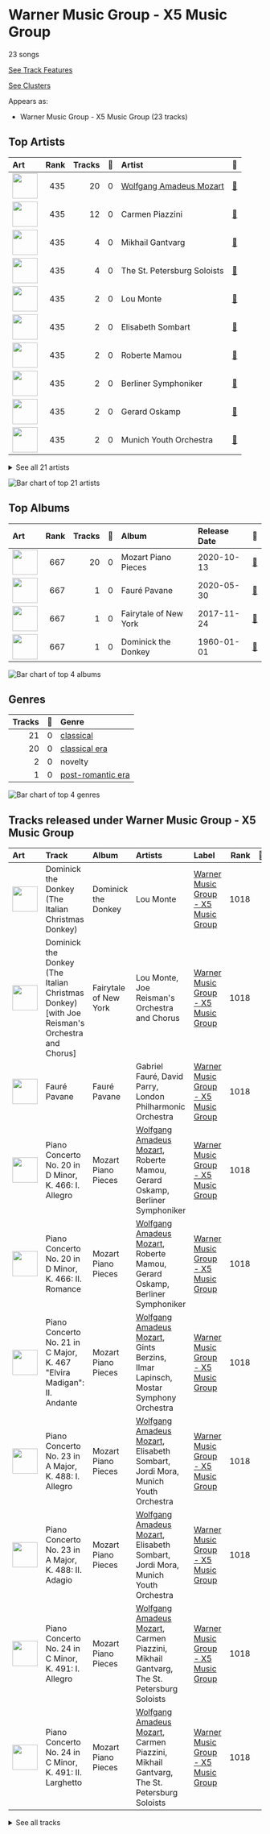 # Warner Music Group - X5 Music Group

23 songs

[See Track Features](audio_features.md)

[See Clusters](clusters/overview.md)

Appears as:
- Warner Music Group - X5 Music Group (23 tracks)

## Top Artists

| Art | Rank | Tracks | 💚 | Artist | 🔗 |
|:---|---:|---:|---:|:---|:---|
| <img src="https://i.scdn.co/image/ab6761610000e5eb7fa9108c6dadb8c3ec21da88" alt="" width="50" /> | 435 | 20 | 0 | [Wolfgang Amadeus Mozart](../../artists/wolfgang_amadeus_mozart/overview.md) | [🔗](https://open.spotify.com/artist/4NJhFmfw43RLBLjQvxDuRS) |
| <img src="https://i.scdn.co/image/1dc8f4430bbf39a814e3413892c020122215924f" alt="" width="50" /> | 435 | 12 | 0 | Carmen Piazzini | [🔗](https://open.spotify.com/artist/6aQUOvrKLOquCAvIGdIwTx) |
| <img src="https://i.scdn.co/image/ab67616d0000b273a3096c4f027435226cdfd8e1" alt="" width="50" /> | 435 | 4 | 0 | Mikhail Gantvarg | [🔗](https://open.spotify.com/artist/1SCRjxxRnRFsoctLKXIoZx) |
| <img src="https://i.scdn.co/image/ab67616d0000b273a3096c4f027435226cdfd8e1" alt="" width="50" /> | 435 | 4 | 0 | The St. Petersburg Soloists | [🔗](https://open.spotify.com/artist/11K9yxwc8iVyEh0ya9v9XY) |
| <img src="https://i.scdn.co/image/ab67616d0000b2730f2b5be5dc442c5e5e1dd24c" alt="" width="50" /> | 435 | 2 | 0 | Lou Monte | [🔗](https://open.spotify.com/artist/7dbKeVkihtOifdiu7f3rUg) |
| <img src="https://i.scdn.co/image/ab67616d0000b273e521a22d045d61b7c4f5898f" alt="" width="50" /> | 435 | 2 | 0 | Elisabeth Sombart | [🔗](https://open.spotify.com/artist/6pp4xqAWH1oHFQX0kJtVvO) |
| <img src="https://i.scdn.co/image/ab67616d0000b2732f022aaaaf1d12aa3461c78b" alt="" width="50" /> | 435 | 2 | 0 | Roberte Mamou | [🔗](https://open.spotify.com/artist/6DsbdauTI2Fn2NN4B1EIUN) |
| <img src="https://i.scdn.co/image/7360142a8274b7d0487de1d1e4b176e6fc34c112" alt="" width="50" /> | 435 | 2 | 0 | Berliner Symphoniker | [🔗](https://open.spotify.com/artist/5pF76lplGIvEFGb8lI48hA) |
| <img src="https://i.scdn.co/image/ab67616d0000b2731c9c75b24d53ba6a1df95ff3" alt="" width="50" /> | 435 | 2 | 0 | Gerard Oskamp | [🔗](https://open.spotify.com/artist/4TWzdKT6XMuddLAoj6PgXi) |
| <img src="https://i.scdn.co/image/ab67616d0000b273156753578c852f7b694408db" alt="" width="50" /> | 435 | 2 | 0 | Munich Youth Orchestra | [🔗](https://open.spotify.com/artist/3jgBofW8eFrbtrsSbLy8Br) |


<details>
<summary>See all 21 artists</summary>

| Art | Rank | Tracks | 💚 | Artist | 🔗 |
|:---|---:|---:|---:|:---|:---|
| | 435 | 2 | 0 | Jordi Mora | [🔗](https://open.spotify.com/artist/0bE9Z0z4cxaixqTRU2O5BA) |
| <img src="https://i.scdn.co/image/ab67616d0000b273e72e9d3ec09b350c5d0531a0" alt="" width="50" /> | 435 | 2 | 0 | Axel Gillison | [🔗](https://open.spotify.com/artist/05ukT24TP30K50Blikom8z) |
| <img src="https://i.scdn.co/image/ab67616d0000b2737e642d5abb467a88d79bc1ec" alt="" width="50" /> | 435 | 1 | 0 | Mostar Symphony Orchestra | [🔗](https://open.spotify.com/artist/70i7O3jytAajMDs0nV0Zbk) |
| <img src="https://i.scdn.co/image/ab6761610000e5eb68060bb8c0b22952f9013901" alt="" width="50" /> | 435 | 1 | 0 | London Philharmonic Orchestra | [🔗](https://open.spotify.com/artist/3PfJE6ebCbCHeuqO4BfNeA) |
| <img src="https://i.scdn.co/image/ab67616d0000b2731ed044b8b433c47ae4f6160a" alt="" width="50" /> | 435 | 1 | 0 | Joe Reisman's Orchestra and Chorus | [🔗](https://open.spotify.com/artist/2qkfMoOIz3BqLD91C1B09a) |
| <img src="https://i.scdn.co/image/965d539c15af1d86ec4875f05ec21d32414c3e64" alt="" width="50" /> | 435 | 1 | 0 | Gabriel Fauré | [🔗](https://open.spotify.com/artist/2gClsBep1tt1rv1CN210SO) |
| <img src="https://i.scdn.co/image/280739f001dfa6cbd0c865f151b4ebd2270d8cdf" alt="" width="50" /> | 435 | 1 | 0 | David Parry | [🔗](https://open.spotify.com/artist/2dfDjeZroUd3LWmSFrAZCD) |
| | 435 | 1 | 0 | Vestischen Chamber Orchestra | [🔗](https://open.spotify.com/artist/1m3ycS5catGCiLB0J5eKDG) |
| <img src="https://i.scdn.co/image/ab67616d0000b2737e642d5abb467a88d79bc1ec" alt="" width="50" /> | 435 | 1 | 0 | Ilmar Lapinsch | [🔗](https://open.spotify.com/artist/0dI3iXIxXjAtMkzZCsOVEg) |
| <img src="https://i.scdn.co/image/ab67616d0000b273ab2fdac9bebbf79f3397a31f" alt="" width="50" /> | 435 | 1 | 0 | Ratko Delorko | [🔗](https://open.spotify.com/artist/0E1sM06TDvSpGqNQBx8FV0) |
| <img src="https://i.scdn.co/image/ab67616d0000b273732b6fb281de1f71f1f5f325" alt="" width="50" /> | 435 | 1 | 0 | Gints Berzins | [🔗](https://open.spotify.com/artist/0CqCB3JQz4h9k3qk74ihWT) |

</details>


![Bar chart of top 21 artists](../../images/labels/warner_music_group_-_x5_music_group/artists.png)

## Top Albums

| Art | Rank | Tracks | 💚 | Album | Release Date | 🔗 |
|:---|---:|---:|---:|:---|:---|:---|
| <img src="https://i.scdn.co/image/ab67616d0000b273a78d6aa51909744b78778902" alt="" width="50" /> | 667 | 20 | 0 | Mozart Piano Pieces | 2020-10-13 | [🔗](https://open.spotify.com/album/3AYEvo7R1gY4O5xJuMwy3U) |
| <img src="https://i.scdn.co/image/ab67616d0000b27376a42530f861aa187f3ac1c2" alt="" width="50" /> | 667 | 1 | 0 | Fauré Pavane | 2020-05-30 | [🔗](https://open.spotify.com/album/0FaQ2LW8NNG3YXYJXFikJF) |
| <img src="https://i.scdn.co/image/ab67616d0000b273fec199ea327123ad967a3946" alt="" width="50" /> | 667 | 1 | 0 | Fairytale of New York | 2017-11-24 | [🔗](https://open.spotify.com/album/1gknqNegsva4cyjTlrXDps) |
| <img src="https://i.scdn.co/image/ab67616d0000b27305be7d29c5441585390b580f" alt="" width="50" /> | 667 | 1 | 0 | Dominick the Donkey | 1960-01-01 | [🔗](https://open.spotify.com/album/45pkOGp28EtHgpp9ZTo1Ss) |

![Bar chart of top 4 albums](../../images/labels/warner_music_group_-_x5_music_group/albums.png)

## Genres

| Tracks | 💚 | Genre |
|---:|---:|:---|
| 21 | 0 | [classical](../../genres/classical/overview.md) |
| 20 | 0 | [classical era](../../genres/classical_era/overview.md) |
| 2 | 0 | novelty |
| 1 | 0 | [post-romantic era](../../genres/post-romantic_era/overview.md) |

![Bar chart of top 4 genres](../../images/labels/warner_music_group_-_x5_music_group/genres.png)

## Tracks released under Warner Music Group - X5 Music Group

| Art | Track | Album | Artists | Label | Rank | 💚 | 🔗 |
|:---|:---|:---|:---|:---|---:|:---|:---|
| <img src="https://i.scdn.co/image/ab67616d0000b27305be7d29c5441585390b580f" alt="" width="50" /> | Dominick the Donkey (The Italian Christmas Donkey) | Dominick the Donkey | Lou Monte | [Warner Music Group - X5 Music Group](.) | 1018 | | [🔗](https://open.spotify.com/track/7kWD5fzU9Pkux4TQ5V5F3S) |
| <img src="https://i.scdn.co/image/ab67616d0000b273fec199ea327123ad967a3946" alt="" width="50" /> | Dominick the Donkey (The Italian Christmas Donkey) [with Joe Reisman's Orchestra and Chorus] | Fairytale of New York | Lou Monte, Joe Reisman's Orchestra and Chorus | [Warner Music Group - X5 Music Group](.) | 1018 | | [🔗](https://open.spotify.com/track/4EjOn21ToBHzjVnd6rqSyr) |
| <img src="https://i.scdn.co/image/ab67616d0000b27376a42530f861aa187f3ac1c2" alt="" width="50" /> | Fauré Pavane | Fauré Pavane | Gabriel Fauré, David Parry, London Philharmonic Orchestra | [Warner Music Group - X5 Music Group](.) | 1018 | | [🔗](https://open.spotify.com/track/2BzQ1604JsM3oNzaRYhnoG) |
| <img src="https://i.scdn.co/image/ab67616d0000b273a78d6aa51909744b78778902" alt="" width="50" /> | Piano Concerto No. 20 in D Minor, K. 466: I. Allegro | Mozart Piano Pieces | [Wolfgang Amadeus Mozart](../../artists/wolfgang_amadeus_mozart/overview.md), Roberte Mamou, Gerard Oskamp, Berliner Symphoniker | [Warner Music Group - X5 Music Group](.) | 1018 | | [🔗](https://open.spotify.com/track/78Ujl5rH38vlmaWJ2gkXCM) |
| <img src="https://i.scdn.co/image/ab67616d0000b273a78d6aa51909744b78778902" alt="" width="50" /> | Piano Concerto No. 20 in D Minor, K. 466: II. Romance | Mozart Piano Pieces | [Wolfgang Amadeus Mozart](../../artists/wolfgang_amadeus_mozart/overview.md), Roberte Mamou, Gerard Oskamp, Berliner Symphoniker | [Warner Music Group - X5 Music Group](.) | 1018 | | [🔗](https://open.spotify.com/track/2XY6ID1TAueZidFAfkjUCK) |
| <img src="https://i.scdn.co/image/ab67616d0000b273a78d6aa51909744b78778902" alt="" width="50" /> | Piano Concerto No. 21 in C Major, K. 467 "Elvira Madigan": II. Andante | Mozart Piano Pieces | [Wolfgang Amadeus Mozart](../../artists/wolfgang_amadeus_mozart/overview.md), Gints Berzins, Ilmar Lapinsch, Mostar Symphony Orchestra | [Warner Music Group - X5 Music Group](.) | 1018 | | [🔗](https://open.spotify.com/track/2ES32uE3jNNq9egqkqJ0Cy) |
| <img src="https://i.scdn.co/image/ab67616d0000b273a78d6aa51909744b78778902" alt="" width="50" /> | Piano Concerto No. 23 in A Major, K. 488: I. Allegro | Mozart Piano Pieces | [Wolfgang Amadeus Mozart](../../artists/wolfgang_amadeus_mozart/overview.md), Elisabeth Sombart, Jordi Mora, Munich Youth Orchestra | [Warner Music Group - X5 Music Group](.) | 1018 | | [🔗](https://open.spotify.com/track/3UhX1R5oBwxgBMycxFsNku) |
| <img src="https://i.scdn.co/image/ab67616d0000b273a78d6aa51909744b78778902" alt="" width="50" /> | Piano Concerto No. 23 in A Major, K. 488: II. Adagio | Mozart Piano Pieces | [Wolfgang Amadeus Mozart](../../artists/wolfgang_amadeus_mozart/overview.md), Elisabeth Sombart, Jordi Mora, Munich Youth Orchestra | [Warner Music Group - X5 Music Group](.) | 1018 | | [🔗](https://open.spotify.com/track/7dF349cWZHlNnSUBdn1NkS) |
| <img src="https://i.scdn.co/image/ab67616d0000b273a78d6aa51909744b78778902" alt="" width="50" /> | Piano Concerto No. 24 in C Minor, K. 491: I. Allegro | Mozart Piano Pieces | [Wolfgang Amadeus Mozart](../../artists/wolfgang_amadeus_mozart/overview.md), Carmen Piazzini, Mikhail Gantvarg, The St. Petersburg Soloists | [Warner Music Group - X5 Music Group](.) | 1018 | | [🔗](https://open.spotify.com/track/2OA3ADPrHocxY3hOhgO3r6) |
| <img src="https://i.scdn.co/image/ab67616d0000b273a78d6aa51909744b78778902" alt="" width="50" /> | Piano Concerto No. 24 in C Minor, K. 491: II. Larghetto | Mozart Piano Pieces | [Wolfgang Amadeus Mozart](../../artists/wolfgang_amadeus_mozart/overview.md), Carmen Piazzini, Mikhail Gantvarg, The St. Petersburg Soloists | [Warner Music Group - X5 Music Group](.) | 1018 | | [🔗](https://open.spotify.com/track/1So9jHVpEqcbNX6rU9wUDC) |


<details>
<summary>See all tracks</summary>

| Art | Track | Album | Artists | Label | Rank | 💚 | 🔗 |
|:---|:---|:---|:---|:---|---:|:---|:---|
| <img src="https://i.scdn.co/image/ab67616d0000b273a78d6aa51909744b78778902" alt="" width="50" /> | Piano Concerto No. 26 in D Major, K. 537 "Coronation": II. Larghetto | Mozart Piano Pieces | [Wolfgang Amadeus Mozart](../../artists/wolfgang_amadeus_mozart/overview.md), Carmen Piazzini, Mikhail Gantvarg, The St. Petersburg Soloists | [Warner Music Group - X5 Music Group](.) | 1018 | | [🔗](https://open.spotify.com/track/5u6hBSm9NCenBdZK5RvNnc) |
| <img src="https://i.scdn.co/image/ab67616d0000b273a78d6aa51909744b78778902" alt="" width="50" /> | Piano Concerto No. 27 in B-Flat Major, K. 595: II. Larghetto | Mozart Piano Pieces | [Wolfgang Amadeus Mozart](../../artists/wolfgang_amadeus_mozart/overview.md), Carmen Piazzini, Mikhail Gantvarg, The St. Petersburg Soloists | [Warner Music Group - X5 Music Group](.) | 1018 | | [🔗](https://open.spotify.com/track/04Vw5tlqRgimrmWnbuDI2O) |
| <img src="https://i.scdn.co/image/ab67616d0000b273a78d6aa51909744b78778902" alt="" width="50" /> | Piano Concerto No. 5 in D Major, K. 175: II. Andante ma un poco adagio | Mozart Piano Pieces | [Wolfgang Amadeus Mozart](../../artists/wolfgang_amadeus_mozart/overview.md), Ratko Delorko, Vestischen Chamber Orchestra | [Warner Music Group - X5 Music Group](.) | 1018 | | [🔗](https://open.spotify.com/track/4pdYTfl39K3FeRYEUFVVhI) |
| <img src="https://i.scdn.co/image/ab67616d0000b273a78d6aa51909744b78778902" alt="" width="50" /> | Piano Sonata No. 10 in C Major, K. 330: I. Allegro moderato | Mozart Piano Pieces | [Wolfgang Amadeus Mozart](../../artists/wolfgang_amadeus_mozart/overview.md), Carmen Piazzini | [Warner Music Group - X5 Music Group](.) | 1018 | | [🔗](https://open.spotify.com/track/4bYKF903uYHuICjBBJ8ajX) |
| <img src="https://i.scdn.co/image/ab67616d0000b273a78d6aa51909744b78778902" alt="" width="50" /> | Piano Sonata No. 10 in C Major, K. 330: II. Andante cantabile | Mozart Piano Pieces | [Wolfgang Amadeus Mozart](../../artists/wolfgang_amadeus_mozart/overview.md), Carmen Piazzini | [Warner Music Group - X5 Music Group](.) | 1018 | | [🔗](https://open.spotify.com/track/5U6VsJNR6jH9sBdKHPN3Yg) |
| <img src="https://i.scdn.co/image/ab67616d0000b273a78d6aa51909744b78778902" alt="" width="50" /> | Piano Sonata No. 11 in A Major, K. 331 "Turkish March": III. Alla turca | Mozart Piano Pieces | [Wolfgang Amadeus Mozart](../../artists/wolfgang_amadeus_mozart/overview.md), Carmen Piazzini | [Warner Music Group - X5 Music Group](.) | 1018 | | [🔗](https://open.spotify.com/track/2OEYKSfs1UGUcyXahqdw7P) |
| <img src="https://i.scdn.co/image/ab67616d0000b273a78d6aa51909744b78778902" alt="" width="50" /> | Piano Sonata No. 12 in F Major, K. 332: II. Adagio | Mozart Piano Pieces | [Wolfgang Amadeus Mozart](../../artists/wolfgang_amadeus_mozart/overview.md), Axel Gillison | [Warner Music Group - X5 Music Group](.) | 1018 | | [🔗](https://open.spotify.com/track/004a5pvn9FmiF9jTujKiJp) |
| <img src="https://i.scdn.co/image/ab67616d0000b273a78d6aa51909744b78778902" alt="" width="50" /> | Piano Sonata No. 14 in C Minor, K. 457: I. Molto allegro | Mozart Piano Pieces | [Wolfgang Amadeus Mozart](../../artists/wolfgang_amadeus_mozart/overview.md), Carmen Piazzini | [Warner Music Group - X5 Music Group](.) | 1018 | | [🔗](https://open.spotify.com/track/1aDx9apuE3Jai42FyPvl4P) |
| <img src="https://i.scdn.co/image/ab67616d0000b273a78d6aa51909744b78778902" alt="" width="50" /> | Piano Sonata No. 16 in C Major, K. 545 "Sonata facile": I. Allegro | Mozart Piano Pieces | [Wolfgang Amadeus Mozart](../../artists/wolfgang_amadeus_mozart/overview.md), Carmen Piazzini | [Warner Music Group - X5 Music Group](.) | 1018 | | [🔗](https://open.spotify.com/track/6VAXPtvpk3jekxuRCTntMx) |
| <img src="https://i.scdn.co/image/ab67616d0000b273a78d6aa51909744b78778902" alt="" width="50" /> | Piano Sonata No. 16 in C Major, K. 545 "Sonata facile": II. Andante | Mozart Piano Pieces | [Wolfgang Amadeus Mozart](../../artists/wolfgang_amadeus_mozart/overview.md), Carmen Piazzini | [Warner Music Group - X5 Music Group](.) | 1018 | | [🔗](https://open.spotify.com/track/6q7iZv8b4xt4tppt53d18d) |
| <img src="https://i.scdn.co/image/ab67616d0000b273a78d6aa51909744b78778902" alt="" width="50" /> | Piano Sonata No. 16 in C Major, K. 545 "Sonata facile": III. Rondo | Mozart Piano Pieces | [Wolfgang Amadeus Mozart](../../artists/wolfgang_amadeus_mozart/overview.md), Carmen Piazzini | [Warner Music Group - X5 Music Group](.) | 1018 | | [🔗](https://open.spotify.com/track/1JLOh8aetP2T5OUPZnu4Jb) |
| <img src="https://i.scdn.co/image/ab67616d0000b273a78d6aa51909744b78778902" alt="" width="50" /> | Piano Sonata No. 18 in D Major, K. 576: I. Allegro | Mozart Piano Pieces | [Wolfgang Amadeus Mozart](../../artists/wolfgang_amadeus_mozart/overview.md), Carmen Piazzini | [Warner Music Group - X5 Music Group](.) | 1018 | | [🔗](https://open.spotify.com/track/7bv1oLv8wGSVp96UkZsPgJ) |
| <img src="https://i.scdn.co/image/ab67616d0000b273a78d6aa51909744b78778902" alt="" width="50" /> | Piano Sonata No. 9 in D Major, K. 311: II. Andante con expressione | Mozart Piano Pieces | [Wolfgang Amadeus Mozart](../../artists/wolfgang_amadeus_mozart/overview.md), Axel Gillison | [Warner Music Group - X5 Music Group](.) | 1018 | | [🔗](https://open.spotify.com/track/5OxM1YJI1qAzxpBPjTRiCn) |

</details>

